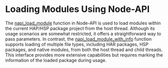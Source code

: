 # Loading Modules Using Node-API

The [napi_load_module](../napi/use-napi-load-module.md) function in Node-API is used to load modules within the current HAP/HSP package project from the host thread. Although its usage scenarios are somewhat restricted, it offers a straightforward way to pass parameters. In contrast, the [napi_load_module_with_info](../napi/use-napi-load-module-with-info.md) function supports loading of multiple file types, including HAR packages, HSP packages, and native modules, from both the host thread and child threads. This interface provides more extensive capabilities but requires marking the information of the loaded package during usage.
